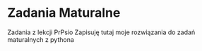 # Zadania Maturalne

Zadania z lekcji PrPsio
Zapisuję tutaj moje rozwiązania do zadań maturalnych z pythona